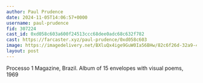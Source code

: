 ```yaml
---
author: Paul Prudence
date: 2024-11-05T14:06:57+0000
username: paul-prudence
fid: 307224
cast_id: 0xd058c603a600f24513ccc68dee0adc68c632f782
cast: https://farcaster.xyz/paul-prudence/0xd058c603
image: https://imagedelivery.net/BXluQx4ige9GuW0Ia56BHw/82c6f26d-32a9-4c28-7b93-03701728db00/original
layout: post
---
```


Processo 1 Magazine, Brazil.
Album of 15 envelopes with visual poems, 1969

<img src='https://imagedelivery.net/BXluQx4ige9GuW0Ia56BHw/82c6f26d-32a9-4c28-7b93-03701728db00/original' alt='' referrerpolicy='no-referrer'/>
